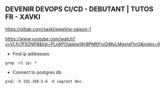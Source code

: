 ## DEVENIR DEVOPS CI/CD - DEBUTANT | TUTOS FR - XAVKI

https://gitlab.com/xavki/pipeline-saison-1


https://www.youtube.com/watch?v=VLfn7F92NP8&list=PLn6POgpklwWrBPMKFniOiMyLMdxlgFhrG&index=9

* Find ip addresses
```
grep -ri ip: *
```

* Connect to postgres db
```
psql -h 192.168.5.6 -U vagrant dev
```
